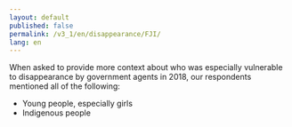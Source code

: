 ```yaml
---
layout: default
published: false
permalink: /v3_1/en/disappearance/FJI/
lang: en
---
```


When asked to provide more context about who was especially vulnerable to disappearance by government agents in 2018, our respondents mentioned all of the following:
-	Young people, especially girls
-	Indigenous people

